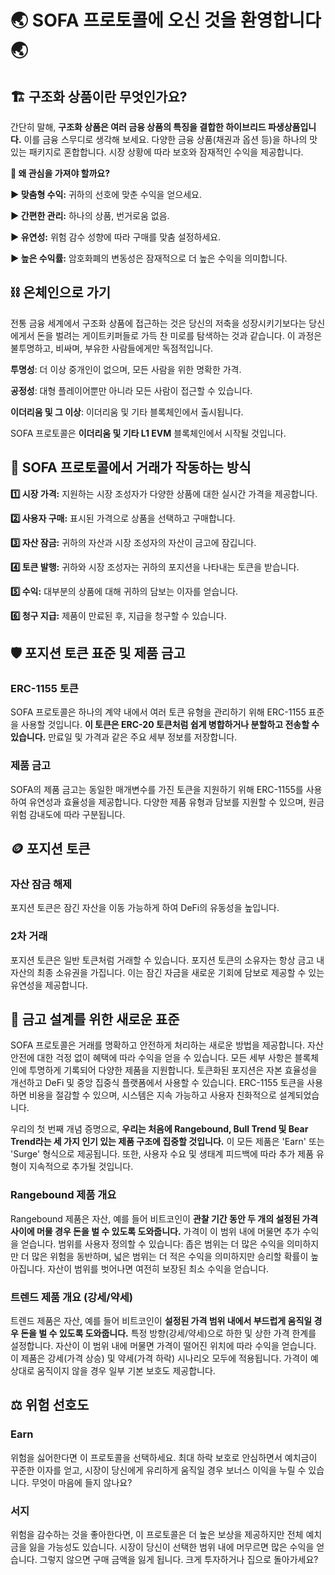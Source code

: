 # 🌏 **SOFA 프로토콜에 오신 것을 환영합니다** 🌏

## **🏗️ 구조화 상품이란 무엇인가요?**

간단히 말해, **구조화 상품은 여러 금융 상품의 특징을 결합한 하이브리드 파생상품입니다.** 이를 금융 스무디로 생각해 보세요. 다양한 금융 상품(채권과 옵션 등)을 하나의 맛있는 패키지로 혼합합니다. 시장 상황에 따라 보호와 잠재적인 수익을 제공합니다.

**🤔 왜 관심을 가져야 할까요?**

**▶️ 맞춤형 수익:** 귀하의 선호에 맞춘 수익을 얻으세요.

**▶️ 간편한 관리:** 하나의 상품, 번거로움 없음.

**▶️ 유연성:** 위험 감수 성향에 따라 구매를 맞춤 설정하세요.

**▶️ 높은 수익률:** 암호화폐의 변동성은 잠재적으로 더 높은 수익을 의미합니다.

## ⛓️ **온체인으로 가기**

전통 금융 세계에서 구조화 상품에 접근하는 것은 당신의 저축을 성장시키기보다는 당신에게서 돈을 벌려는 게이트키퍼들로 가득 찬 미로를 탐색하는 것과 같습니다. 이 과정은 불투명하고, 비싸며, 부유한 사람들에게만 독점적입니다.

**투명성**: 더 이상 중개인이 없으며, 모든 사람을 위한 명확한 가격.

**공정성**: 대형 플레이어뿐만 아니라 모든 사람이 접근할 수 있습니다.

**이더리움 및 그 이상**: 이더리움 및 기타 블록체인에서 출시됩니다.

SOFA 프로토콜은 **이더리움 및 기타 L1 EVM** 블록체인에서 시작될 것입니다.

## 🔁 **SOFA 프로토콜에서 거래가 작동하는 방식**

**1️⃣ 시장 가격:** 지원하는 시장 조성자가 다양한 상품에 대한 실시간 가격을 제공합니다.

**2️⃣ 사용자 구매:** 표시된 가격으로 상품을 선택하고 구매합니다.

**3️⃣ 자산 잠금:** 귀하의 자산과 시장 조성자의 자산이 금고에 잠깁니다.

**4️⃣ 토큰 발행:** 귀하와 시장 조성자는 귀하의 포지션을 나타내는 토큰을 받습니다.

**5️⃣ 수익:** 대부분의 상품에 대해 귀하의 담보는 이자를 얻습니다.

**6️⃣ 청구 지급:** 제품이 만료된 후, 지급을 청구할 수 있습니다.

## 🛡️ **포지션 토큰 표준 및 제품 금고**

### ERC-1155 토큰

SOFA 프로토콜은 하나의 계약 내에서 여러 토큰 유형을 관리하기 위해 ERC-1155 표준을 사용할 것입니다. **이 토큰은 ERC-20 토큰처럼 쉽게 병합하거나 분할하고 전송할 수 있습니다.** 만료일 및 가격과 같은 주요 세부 정보를 저장합니다.

### 제품 금고

SOFA의 제품 금고는 동일한 매개변수를 가진 토큰을 지원하기 위해 ERC-1155를 사용하여 유연성과 효율성을 제공합니다. 다양한 제품 유형과 담보를 지원할 수 있으며, 원금 위험 감내도에 따라 구분됩니다.

## 🪙 **포지션 토큰**

### 자산 잠금 해제

포지션 토큰은 잠긴 자산을 이동 가능하게 하여 DeFi의 유동성을 높입니다.

### 2차 거래

포지션 토큰은 일반 토큰처럼 거래할 수 있습니다. 포지션 토큰의 소유자는 항상 금고 내 자산의 최종 소유권을 가집니다. 이는 잠긴 자금을 새로운 기회에 담보로 제공할 수 있는 유연성을 제공합니다.

## 🏦 **금고 설계를 위한 새로운 표준**

SOFA 프로토콜은 거래를 명확하고 안전하게 처리하는 새로운 방법을 제공합니다. 자산 안전에 대한 걱정 없이 혜택에 따라 수익을 얻을 수 있습니다. 모든 세부 사항은 블록체인에 투명하게 기록되어 다양한 제품을 지원합니다. 토큰화된 포지션은 자본 효율성을 개선하고 DeFi 및 중앙 집중식 플랫폼에서 사용할 수 있습니다. ERC-1155 토큰을 사용하면 비용을 절감할 수 있으며, 시스템은 지속 가능하고 사용자 친화적으로 설계되었습니다.

우리의 첫 번째 개념 증명으로, **우리는 처음에 Rangebound, Bull Trend 및 Bear Trend라는 세 가지 인기 있는 제품 구조에 집중할 것입니다.** 이 모든 제품은 'Earn' 또는 'Surge' 형식으로 제공됩니다. 또한, 사용자 수요 및 생태계 피드백에 따라 추가 제품 유형이 지속적으로 추가될 것입니다.

### Rangebound 제품 개요

Rangebound 제품은 자산, 예를 들어 비트코인이 **관찰 기간 동안 두 개의 설정된 가격 사이에 머물 경우 돈을 벌 수 있도록 도와줍니다.** 가격이 이 범위 내에 머물면 추가 수익을 얻습니다. 범위를 사용자 정의할 수 있습니다: 좁은 범위는 더 많은 수익을 의미하지만 더 많은 위험을 동반하며, 넓은 범위는 더 적은 수익을 의미하지만 승리할 확률이 높아집니다. 자산이 범위를 벗어나면 여전히 보장된 최소 수익을 얻습니다.

### 트렌드 제품 개요 (강세/약세)

트렌드 제품은 자산, 예를 들어 비트코인이 **설정된 가격 범위 내에서 부드럽게 움직일 경우 돈을 벌 수 있도록 도와줍니다.** 특정 방향(강세/약세)으로 하한 및 상한 가격 한계를 설정합니다. 자산이 이 범위 내에 머물면 가격이 떨어진 위치에 따라 수익을 얻습니다. 이 제품은 강세(가격 상승) 및 약세(가격 하락) 시나리오 모두에 적용됩니다. 가격이 예상대로 움직이지 않을 경우 일부 기본 보호도 제공합니다.

## ⚖️ **위험 선호도**

### Earn

위험을 싫어한다면 이 프로토콜을 선택하세요. 최대 하락 보호로 안심하면서 예치금이 꾸준한 이자를 얻고, 시장이 당신에게 유리하게 움직일 경우 보너스 이익을 누릴 수 있습니다. 무엇이 마음에 들지 않나요?

### 서지

위험을 감수하는 것을 좋아한다면, 이 프로토콜은 더 높은 보상을 제공하지만 전체 예치금을 잃을 가능성도 있습니다. 시장이 당신이 선택한 범위 내에 머무르면 많은 수익을 얻습니다. 그렇지 않으면 구매 금액을 잃게 됩니다. 크게 투자하거나 집으로 돌아가세요?